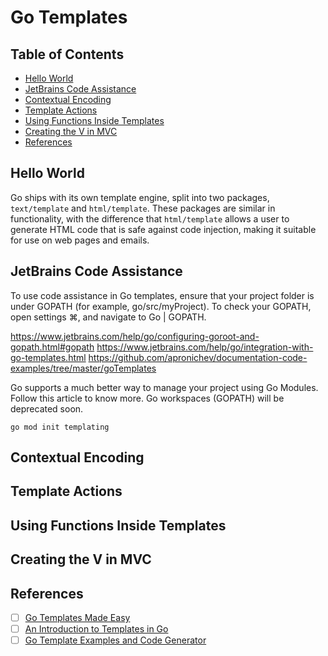 # Go Templates

## Table of Contents

<!-- START doctoc generated TOC please keep comment here to allow auto update -->
<!-- DON'T EDIT THIS SECTION, INSTEAD RE-RUN doctoc TO UPDATE -->

- [Hello World](#hello-world)
- [JetBrains Code Assistance](#jetbrains-code-assistance)
- [Contextual Encoding](#contextual-encoding)
- [Template Actions](#template-actions)
- [Using Functions Inside Templates](#using-functions-inside-templates)
- [Creating the V in MVC](#creating-the-v-in-mvc)
- [References](#references)

<!-- END doctoc generated TOC please keep comment here to allow auto update -->

## Hello World

Go ships with its own template engine, split into two packages,
`text/template` and `html/template`.
These packages are similar in functionality,
with the difference that `html/template` allows
a user to generate HTML code that is safe against code injection,
making it suitable for use on web pages and emails.

## JetBrains Code Assistance

To use code assistance in Go templates,
ensure that your project folder is under GOPATH (for example, go/src/myProject).
To check your GOPATH, open settings ⌘, and navigate to Go | GOPATH.

<https://www.jetbrains.com/help/go/configuring-goroot-and-gopath.html#gopath>
<https://www.jetbrains.com/help/go/integration-with-go-templates.html>
<https://github.com/apronichev/documentation-code-examples/tree/master/goTemplates>

Go supports a much better way to manage your project using Go Modules.
Follow this article to know more. Go workspaces (GOPATH) will be deprecated soon.

```shell script
go mod init templating
```

## Contextual Encoding

## Template Actions

## Using Functions Inside Templates

## Creating the V in MVC

## References

- [ ] [Go Templates Made Easy](https://blog.jetbrains.com/go/2018/12/14/go-templates-made-easy/)
- [ ] [An Introduction to Templates in Go](https://www.calhoun.io/intro-to-templates/)
- [ ] [Go Template Examples and Code Generator](https://github.com/phcollignon/Go-Template)
